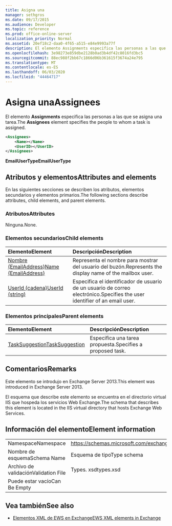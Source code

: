 ```yaml
---
title: Asigna una
manager: sethgros
ms.date: 09/17/2015
ms.audience: Developer
ms.topic: reference
ms.prod: office-online-server
localization_priority: Normal
ms.assetid: 20ef18c2-daa0-4f65-a515-e84e9993a77f
description: El elemento Assignments especifica las personas a las que se asigna una tarea.
ms.openlocfilehash: 3e98273e859dbe2128b0ad3b4df42c8016fd3bc5
ms.sourcegitcommit: 88ec988f2bb67c1866d06b361615f3674a24e795
ms.translationtype: MT
ms.contentlocale: es-ES
ms.lasthandoff: 06/03/2020
ms.locfileid: "44464717"
---
```

# <a name="assignees"></a><span data-ttu-id="063ae-103">Asigna una</span><span class="sxs-lookup"><span data-stu-id="063ae-103">Assignees</span></span>

<span data-ttu-id="063ae-104">El elemento **Assignments** especifica las personas a las que se asigna una tarea.</span><span class="sxs-lookup"><span data-stu-id="063ae-104">The **Assignees** element specifies the people to whom a task is assigned.</span></span> 
  
```XML
<Assignees>
    <Name></Name>
    <UserID></UserID>
</Assignees>
```

 <span data-ttu-id="063ae-105">**EmailUserType**</span><span class="sxs-lookup"><span data-stu-id="063ae-105">**EmailUserType**</span></span>
## <a name="attributes-and-elements"></a><span data-ttu-id="063ae-106">Atributos y elementos</span><span class="sxs-lookup"><span data-stu-id="063ae-106">Attributes and elements</span></span>

<span data-ttu-id="063ae-107">En las siguientes secciones se describen los atributos, elementos secundarios y elementos primarios.</span><span class="sxs-lookup"><span data-stu-id="063ae-107">The following sections describe attributes, child elements, and parent elements.</span></span>
  
### <a name="attributes"></a><span data-ttu-id="063ae-108">Atributos</span><span class="sxs-lookup"><span data-stu-id="063ae-108">Attributes</span></span>

<span data-ttu-id="063ae-109">Ninguna.</span><span class="sxs-lookup"><span data-stu-id="063ae-109">None.</span></span>
  
### <a name="child-elements"></a><span data-ttu-id="063ae-110">Elementos secundarios</span><span class="sxs-lookup"><span data-stu-id="063ae-110">Child elements</span></span>

|<span data-ttu-id="063ae-111">**Elemento**</span><span class="sxs-lookup"><span data-stu-id="063ae-111">**Element**</span></span>|<span data-ttu-id="063ae-112">**Descripción**</span><span class="sxs-lookup"><span data-stu-id="063ae-112">**Description**</span></span>|
|:-----|:-----|
|[<span data-ttu-id="063ae-113">Nombre (EmailAddress)</span><span class="sxs-lookup"><span data-stu-id="063ae-113">Name (EmailAddress)</span></span>](name-emailaddress.md) <br/> |<span data-ttu-id="063ae-114">Representa el nombre para mostrar del usuario del buzón.</span><span class="sxs-lookup"><span data-stu-id="063ae-114">Represents the display name of the mailbox user.</span></span>  <br/> |
|[<span data-ttu-id="063ae-115">UserId (cadena)</span><span class="sxs-lookup"><span data-stu-id="063ae-115">UserId (string)</span></span>](userid-string.md) <br/> |<span data-ttu-id="063ae-116">Especifica el identificador de usuario de un usuario de correo electrónico.</span><span class="sxs-lookup"><span data-stu-id="063ae-116">Specifies the user identifier of an email user.</span></span>  <br/> |
   
### <a name="parent-elements"></a><span data-ttu-id="063ae-117">Elementos principales</span><span class="sxs-lookup"><span data-stu-id="063ae-117">Parent elements</span></span>

|<span data-ttu-id="063ae-118">**Elemento**</span><span class="sxs-lookup"><span data-stu-id="063ae-118">**Element**</span></span>|<span data-ttu-id="063ae-119">**Descripción**</span><span class="sxs-lookup"><span data-stu-id="063ae-119">**Description**</span></span>|
|:-----|:-----|
|[<span data-ttu-id="063ae-120">TaskSuggestion</span><span class="sxs-lookup"><span data-stu-id="063ae-120">TaskSuggestion</span></span>](tasksuggestion.md) <br/> |<span data-ttu-id="063ae-121">Especifica una tarea propuesta.</span><span class="sxs-lookup"><span data-stu-id="063ae-121">Specifies a proposed task.</span></span>  <br/> |
   
## <a name="remarks"></a><span data-ttu-id="063ae-122">Comentarios</span><span class="sxs-lookup"><span data-stu-id="063ae-122">Remarks</span></span>

<span data-ttu-id="063ae-123">Este elemento se introdujo en Exchange Server 2013.</span><span class="sxs-lookup"><span data-stu-id="063ae-123">This element was introduced in Exchange Server 2013.</span></span>
  
<span data-ttu-id="063ae-124">El esquema que describe este elemento se encuentra en el directorio virtual IIS que hospeda los servicios Web Exchange.</span><span class="sxs-lookup"><span data-stu-id="063ae-124">The schema that describes this element is located in the IIS virtual directory that hosts Exchange Web Services.</span></span>
  
## <a name="element-information"></a><span data-ttu-id="063ae-125">Información del elemento</span><span class="sxs-lookup"><span data-stu-id="063ae-125">Element information</span></span>

|||
|:-----|:-----|
|<span data-ttu-id="063ae-126">Namespace</span><span class="sxs-lookup"><span data-stu-id="063ae-126">Namespace</span></span>  <br/> |https://schemas.microsoft.com/exchange/services/2006/types  <br/> |
|<span data-ttu-id="063ae-127">Nombre de esquema</span><span class="sxs-lookup"><span data-stu-id="063ae-127">Schema Name</span></span>  <br/> |<span data-ttu-id="063ae-128">Esquema de tipo</span><span class="sxs-lookup"><span data-stu-id="063ae-128">Type schema</span></span>  <br/> |
|<span data-ttu-id="063ae-129">Archivo de validación</span><span class="sxs-lookup"><span data-stu-id="063ae-129">Validation File</span></span>  <br/> |<span data-ttu-id="063ae-130">Types. xsd</span><span class="sxs-lookup"><span data-stu-id="063ae-130">types.xsd</span></span>  <br/> |
|<span data-ttu-id="063ae-131">Puede estar vacío</span><span class="sxs-lookup"><span data-stu-id="063ae-131">Can Be Empty</span></span>  <br/> ||
   
## <a name="see-also"></a><span data-ttu-id="063ae-132">Vea también</span><span class="sxs-lookup"><span data-stu-id="063ae-132">See also</span></span>

- [<span data-ttu-id="063ae-133">Elementos XML de EWS en Exchange</span><span class="sxs-lookup"><span data-stu-id="063ae-133">EWS XML elements in Exchange</span></span>](ews-xml-elements-in-exchange.md)

